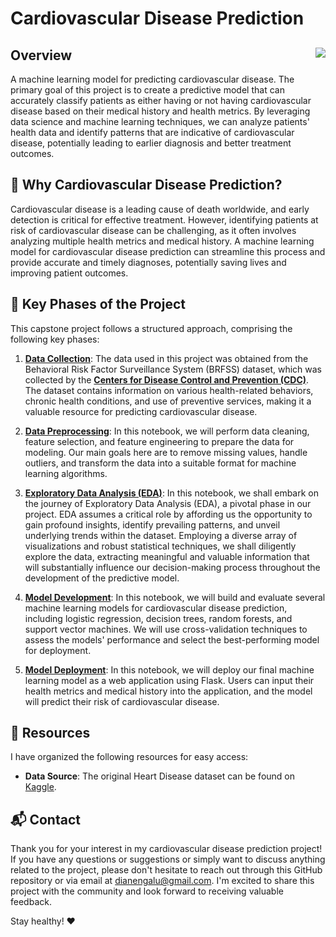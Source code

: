 # Cardiovascular Disease Prediction

## Overview <img align="right" src="heart.png">
A machine learning model for predicting cardiovascular disease. The primary goal of this project is to create a predictive model that can accurately classify patients as either having or not having cardiovascular disease based on their medical history and health metrics. By leveraging data science and machine learning techniques, we can analyze patients' health data and identify patterns that are indicative of cardiovascular disease, potentially leading to earlier diagnosis and better treatment outcomes.

## 💭 Why Cardiovascular Disease Prediction?
Cardiovascular disease is a leading cause of death worldwide, and early detection is critical for effective treatment. However, identifying patients at risk of cardiovascular disease can be challenging, as it often involves analyzing multiple health metrics and medical history. A machine learning model for cardiovascular disease prediction can streamline this process and provide accurate and timely diagnoses, potentially saving lives and improving patient outcomes.

## 🚀 Key Phases of the Project
This capstone project follows a structured approach, comprising the following key phases:

1. **[Data Collection](https://www.kaggle.com/datasets/alphiree/cardiovascular-diseases-risk-prediction-dataset)**: The data used in this project was obtained from the Behavioral Risk Factor Surveillance System (BRFSS) dataset, which was collected by the **[Centers for Disease Control and Prevention (CDC)](https://www.cdc.gov/brfss/annual_data/annual_2021.html)**. The dataset contains information on various health-related behaviors, chronic health conditions, and use of preventive services, making it a valuable resource for predicting cardiovascular disease.

2. **[Data Preprocessing](eda_visualizations.ipynb)**: In this notebook, we will perform data cleaning, feature selection, and feature engineering to prepare the data for modeling. Our main goals here are to remove missing values, handle outliers, and transform the data into a suitable format for machine learning algorithms.

3. **[Exploratory Data Analysis (EDA)](https://github.com/yourusername/BrainStation_Capstone/blob/main/notebooks/eda.ipynb)**: In this notebook, we shall embark on the journey of Exploratory Data Analysis (EDA), a pivotal phase in our project. EDA assumes a critical role by affording us the opportunity to gain profound insights, identify prevailing patterns, and unveil underlying trends within the dataset. Employing a diverse array of visualizations and robust statistical techniques, we shall diligently explore the data, extracting meaningful and valuable information that will substantially influence our decision-making process throughout the development of the predictive model.

4. **[Model Development](https://github.com/yourusername/BrainStation_Capstone/blob/main/notebooks/model_development.ipynb)**: In this notebook, we will build and evaluate several machine learning models for cardiovascular disease prediction, including logistic regression, decision trees, random forests, and support vector machines. We will use cross-validation techniques to assess the models' performance and select the best-performing model for deployment.

5. **[Model Deployment](https://github.com/yourusername/BrainStation_Capstone/blob/main/notebooks/model_deployment.ipynb)**: In this notebook, we will deploy our final machine learning model as a web application using Flask. Users can input their health metrics and medical history into the application, and the model will predict their risk of cardiovascular disease.

## 📑 Resources
I have organized the following resources for easy access:

- **Data Source**: The original Heart Disease dataset can be found on [Kaggle](https://www.kaggle.com/datasets/alphiree/cardiovascular-diseases-risk-prediction-dataset).

## 📬 Contact
Thank you for your interest in my cardiovascular disease prediction project! If you have any questions or suggestions or simply want to discuss anything related to the project, please don't hesitate to reach out through this GitHub repository or via email at [dianengalu@gmail.com](mailto:dianengalu@gmail.com). I'm excited to share this project with the community and look forward to receiving valuable feedback.

Stay healthy! ❤️
